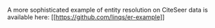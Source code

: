 A more sophisticated example of entity resolution on CiteSeer data is available here:
[[https://github.com/linqs/er-example]]